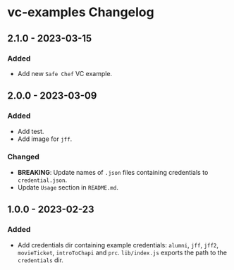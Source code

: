 # vc-examples Changelog

## 2.1.0 - 2023-03-15

### Added
- Add new `Safe Chef` VC example.

## 2.0.0 - 2023-03-09

### Added
- Add test.
- Add image for `jff`.

### Changed
- **BREAKING**: Update names of `.json` files containing credentials to
  `credential.json`.
- Update `Usage` section in `README.md`.

## 1.0.0 - 2023-02-23

### Added
- Add credentials dir containing example credentials: `alumni`, `jff`, `jff2`,
  `movieTicket`, `introToChapi` and `prc`. `lib/index.js` exports the path to
  the `credentials` dir.
